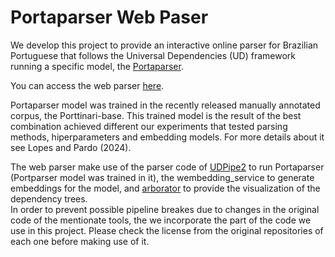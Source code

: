 # Portaparser Web Paser
We develop this project to provide an interactive online parser for Brazilian Portuguese that follows the Universal Dependencies (UD) framework running a specific model, the <a href='https://github.com/LuceleneL/Portparser'>Portaparser</a>.

You can access the web parser <a href='http://200.144.192.75:8082/'>here<a>.

Portaparser model was trained in the recently released manually annotated corpus, the Porttinari-base. This trained model is the result of the best combination achieved different our experiments that tested parsing methods, hiperparameters and embedding models. For more details about it see <a>Lopes and Pardo (2024)<a>.

The web parser make use of the parser code of <a href='https://github.com/ufal/udpipe'>UDPipe2</a> to run Portaparser (Portparser model was trained in it), the <a>wembedding_service</a> to generate embeddings for the model, and <a href='https://github.com/Arborator/arborator-draft'>arborator</a> to provide the visualization of the dependency trees.  
In order to prevent possible pipeline breakes due to changes in the original code of the mentionate tools, the we incorporate the part of the code we use in this project. Please check the license from the original repositories of each one before making use of it.  



